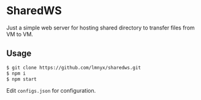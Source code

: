 # SharedWS

Just a simple web server for hosting shared directory to transfer files from VM to VM.

## Usage

```bash
$ git clone https://github.com/lmnyx/sharedws.git
$ npm i
$ npm start
```

Edit `configs.json` for configuration.